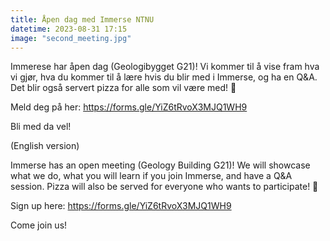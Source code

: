 ```yaml
---
title: Åpen dag med Immerse NTNU
datetime: 2023-08-31 17:15
image: "second_meeting.jpg"
---
```


Immerese har åpen dag (Geologibygget G21)! Vi kommer til å vise fram hva vi gjør, hva du kommer til å lære hvis du blir med i Immerse, og ha en Q&A. Det blir også servert pizza for alle som vil være med! 🍕 

Meld deg på her: https://forms.gle/YiZ6tRvoX3MJQ1WH9

Bli med da vel!

(English version)

Immerse has an open meeting (Geology Building G21)! We will showcase what we do, what you will learn if you join Immerse, and have a Q&A session. Pizza will also be served for everyone who wants to participate! 🍕 

Sign up here: https://forms.gle/YiZ6tRvoX3MJQ1WH9

Come join us!